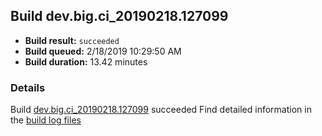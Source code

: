 ## Build dev.big.ci_20190218.127099
- **Build result:** `succeeded`
- **Build queued:** 2/18/2019 10:29:50 AM
- **Build duration:** 13.42 minutes
### Details
Build [dev.big.ci_20190218.127099](https://winappstudio.visualstudio.com/web/build.aspx?pcguid=a4ef43be-68ce-4195-a619-079b4d9834c2&builduri=vstfs%3a%2f%2f%2fBuild%2fBuild%2f27099) succeeded
Find detailed information in the [build log files](https://uwpctdiags.blob.core.windows.net/buildlogs/dev.big.ci_20190218.127099_logs.zip)
